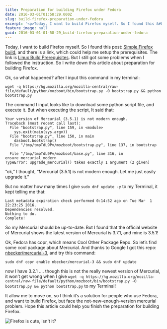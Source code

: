 ```yaml
---
title: Preparation for building Firefox under Fedora
date: 2016-03-01T01:58:29.000Z
slug: build-firefox-preparation-under-fedora
excerpt: '<p>Today, I want to build Firefox myself. So I found this &#8230;</p> '
feature_image: null
guid: 2016-03-01-01-58-29_build-firefox-preparation-under-fedora
---
```

Today, I want to build Firefox myself. So I found this post: [Simple Firefox build](https://developer.mozilla.org/en-US/docs/Mozilla/Developer_guide/Build_Instructions/Simple_Firefox_build), and there is a link, which could help me setup the prerequisites. The link is [Linux Build Prerequisites](https://developer.mozilla.org/en-US/docs/Mozilla/Developer_guide/Build_Instructions/Simple_Firefox_build/Linux_and_MacOS_build_preparation). But I still got some problems when I followed the instruction. So I write down this article about preparation for building Firefox.

Ok, so what happened? after I input this command in my terminal:

`wget -q https://hg.mozilla.org/mozilla-central/raw-file/default/python/mozboot/bin/bootstrap.py -O bootstrap.py && python bootstrap.py`

The command I input looks like to download some python script file, and execute it. But when executing the script, It said that:

    Your version of Mercurial (3.5.1) is not modern enough.
    Traceback (most recent call last):
      File "bootstrap.py", line 159, in <module>
        sys.exit(main(sys.argv))
      File "bootstrap.py", line 150, in main
        dasboot.bootstrap()
      File "/tmp/tmpTdL9Pv/mozboot/bootstrap.py", line 137, in bootstrap

      File "/tmp/tmpTdL9Pv/mozboot/base.py", line 316, in ensure_mercurial_modern
    TypeError: upgrade_mercurial() takes exactly 1 argument (2 given)

“ok,” I thought, “Mercurial (3.5.1) is not modern enough. Let me just easily upgrade it.”

But no matter how many times I give `sudo dnf update -y` to my Terminal, it kept telling me that:

    Last metadata expiration check performed 0:14:52 ago on Tue Mar  1 22:23:25 2016.
    Dependencies resolved.
    Nothing to do.
    Complete!


So my Mercurial should be up-to-date. But I found that the official website of Mercurial shows the latest version of Mercurial is 3.7.1, and mine is 3.5.1!

Ok, Fedora has copr, which means Cool Other Package Repo. So let’s find some cool package about Mercurial. And thanks to Google I got this repo: [nbecker/mercurial-3](http://copr-fe.cloud.fedoraproject.org/coprs/nbecker/mercurial-3/packages/), and try this command:

`sudo dnf copr enable nbecker/mercurial-3 && sudo dnf update`

now I have 3.2.1 …. though this is not the really newest version of Mercurial, it won’t get wrong when I give `wget -q https://hg.mozilla.org/mozilla-central/raw-file/default/python/mozboot/bin/bootstrap.py -O bootstrap.py && python bootstrap.py` to my Terminal!

It allow me to move on, so I think it’s a solution for people who use Fedora, and want to build Firefox, but face the not-new-enough-version mercurial problem. Hope this article could help you finish the preparation for building Firefox.

![Firefox is cute, isn't it?](/images/firefox-is-cute-by-Fuu-J.jpg)
